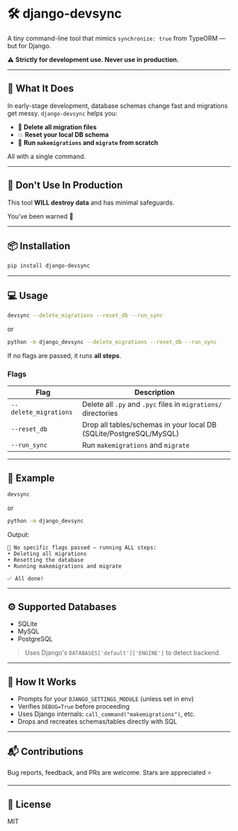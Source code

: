# 🛠️ django-devsync

A tiny command-line tool that mimics `synchronize: true` from TypeORM — but for Django.

⚠️ **Strictly for development use. Never use in production.**

---

## 🚀 What It Does

In early-stage development, database schemas change fast and migrations get messy. `django-devsync` helps you:

- 🧹 **Delete all migration files**
- 💥 **Reset your local DB schema**
- 🔄 **Run `makemigrations` and `migrate` from scratch**

All with a single command.

---

## 🛑 Don't Use In Production

This tool **WILL destroy data** and has minimal safeguards.

You’ve been warned 🧨

---

## 📦 Installation

```bash
pip install django-devsync
```

---

## 💻 Usage

```bash
devsync --delete_migrations --reset_db --run_sync
```

or

```bash
python -m django_devsync --delete_migrations --reset_db --run_sync
```

If no flags are passed, it runs **all steps**.

### Flags

| Flag                  | Description                                                        |
| --------------------- | ------------------------------------------------------------------ |
| `--delete_migrations` | Delete all `.py` and `.pyc` files in `migrations/` directories     |
| `--reset_db`          | Drop all tables/schemas in your local DB (SQLite/PostgreSQL/MySQL) |
| `--run_sync`          | Run `makemigrations` and `migrate`                                 |

---

## 📂 Example

```bash
devsync
```

or

```bash
python -m django_devsync
```

Output:

```
🔧 No specific flags passed — running ALL steps:
• Deleting all migrations
• Resetting the database
• Running makemigrations and migrate

✅ All done!

```

---

## ⚙️ Supported Databases

- SQLite
- MySQL
- PostgreSQL

> Uses Django's `DATABASES['default']['ENGINE']` to detect backend.

---

## 🧠 How It Works

- Prompts for your `DJANGO_SETTINGS_MODULE` (unless set in env)
- Verifies `DEBUG=True` before proceeding
- Uses Django internals: `call_command("makemigrations")`, etc.
- Drops and recreates schemas/tables directly with SQL

---

## 📬 Contributions

Bug reports, feedback, and PRs are welcome. Stars are appreciated ⭐

---

## 📜 License

MIT
